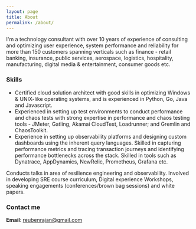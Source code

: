 ```yaml
---
layout: page
title: About
permalink: /about/
---
```


I'm a technology consultant with over 10 years of experience of consulting and optimizing user experience, system performance and reliability for more than 150 customers spanning verticals such as finance - retail banking, insurance, public services, aerospace, logistics, hospitality, manufacturing, digital media & entertainment, consumer goods etc.

### Skills
* Certified cloud solution architect with good skills in optimizing Windows & UNIX-like operating systems, and is experienced in Python, Go, Java and Javascript.
* Experienced in setting up test environments to conduct performance and chaos tests with strong expertise in performance and chaos testing tools - JMeter, Gatling, Akamai CloudTest, Loadrunner; and Gremlin and ChaosToolkit.
* Experience in setting up observability platforms and designing custom dashboards using the inherent query languages. Skilled in capturing performance metrics and tracing transaction journeys and identifying performance bottlenecks across the stack. Skilled in tools such as Dynatrace, AppDynamics, NewRelic, Prometheus, Grafana etc.

Conducts talks in area of resilience engineering and observability. Involved in developing SRE course curriculum, Digital experience Workshops, speaking engagements (conferences/brown bag sessions) and white papers.

### Contact me
**Email**: [reubenrajan@gmail.com](mailto:reubenrajan@gmail.com)